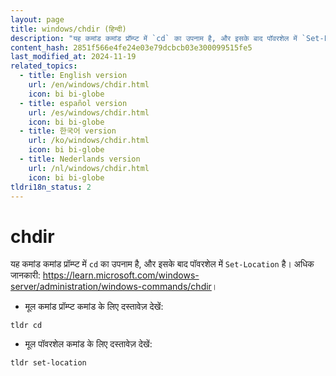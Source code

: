 ```yaml
---
layout: page
title: windows/chdir (हिन्दी)
description: "यह कमांड कमांड प्रॉम्प्ट में `cd` का उपनाम है, और इसके बाद पॉवरशेल में `Set-Location` है।"
content_hash: 2851f566e4fe24e03e79dcbcb03e300099515fe5
last_modified_at: 2024-11-19
related_topics:
  - title: English version
    url: /en/windows/chdir.html
    icon: bi bi-globe
  - title: español version
    url: /es/windows/chdir.html
    icon: bi bi-globe
  - title: 한국어 version
    url: /ko/windows/chdir.html
    icon: bi bi-globe
  - title: Nederlands version
    url: /nl/windows/chdir.html
    icon: bi bi-globe
tldri18n_status: 2
---
```

# chdir

यह कमांड कमांड प्रॉम्प्ट में `cd` का उपनाम है, और इसके बाद पॉवरशेल में `Set-Location` है।
अधिक जानकारी: <https://learn.microsoft.com/windows-server/administration/windows-commands/chdir>।

- मूल कमांड प्रॉम्प्ट कमांड के लिए दस्तावेज़ देखें:

`tldr cd`

- मूल पॉवरशेल कमांड के लिए दस्तावेज़ देखें:

`tldr set-location`
